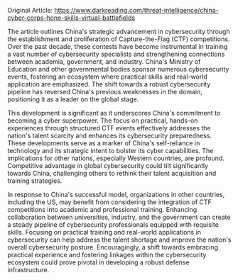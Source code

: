 Original Article: https://www.darkreading.com/threat-intelligence/china-cyber-corps-hone-skills-virtual-battlefields

The article outlines China's strategic advancement in cybersecurity through the establishment and proliferation of Capture-the-Flag (CTF) competitions. Over the past decade, these contests have become instrumental in training a vast number of cybersecurity specialists and strengthening connections between academia, government, and industry. China's Ministry of Education and other governmental bodies sponsor numerous cybersecurity events, fostering an ecosystem where practical skills and real-world application are emphasized. The shift towards a robust cybersecurity pipeline has reversed China's previous weaknesses in the domain, positioning it as a leader on the global stage.

This development is significant as it underscores China's commitment to becoming a cyber superpower. The focus on practical, hands-on experiences through structured CTF events effectively addresses the nation's talent scarcity and enhances its cybersecurity preparedness. These developments serve as a marker of China's self-reliance in technology and its strategic intent to bolster its cyber capabilities. The implications for other nations, especially Western countries, are profound. Competitive advantage in global cybersecurity could tilt significantly towards China, challenging others to rethink their talent acquisition and training strategies.

In response to China's successful model, organizations in other countries, including the US, may benefit from considering the integration of CTF competitions into academic and professional training. Enhancing collaboration between universities, industry, and the government can create a steady pipeline of cybersecurity professionals equipped with requisite skills. Focusing on practical training and real-world applications in cybersecurity can help address the talent shortage and improve the nation's overall cybersecurity posture. Encouragingly, a shift towards embracing practical experience and fostering linkages within the cybersecurity ecosystem could prove pivotal in developing a robust defense infrastructure.